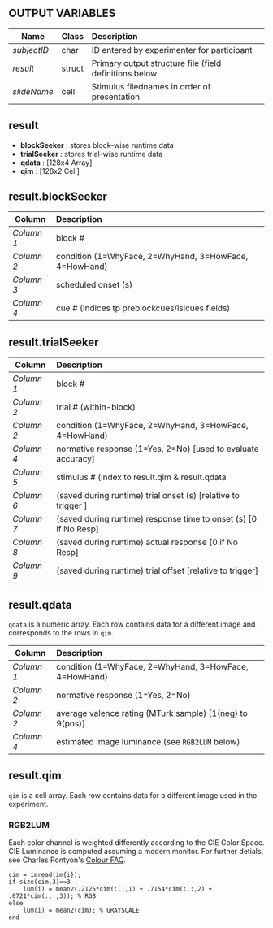 ## OUTPUT VARIABLES

|    Name   | Class  | Description |
|-----------|--------|:-------------|
| *subjectID* | char   | ID entered by experimenter for participant |
| *result*    | struct | Primary output structure file (field definitions below            |
| *slideName* | cell   | Stimulus filednames in order of presentation            |

## result
- **blockSeeker** : stores block-wise runtime data
- **trialSeeker** : stores trial-wise runtime data
- **qdata** : [128x4 Array]
- **qim** : [128x2 Cell]
   
## result.blockSeeker
|   Column   |                      Description                       |
|------------|:-------------------------------------------------------|
| *Column 1* | block #                                                |
| *Column 2* | condition (1=WhyFace, 2=WhyHand, 3=HowFace, 4=HowHand) |
| *Column 3* | scheduled onset (s)                                    |
| *Column 4* | cue # (indices tp preblockcues/isicues fields)         |

## result.trialSeeker
|   Column   |                           Description                            |
|------------|:-----------------------------------------------------------------|
| *Column 1* | block #                                                          |
| *Column 2* | trial # (within-block)                                           |
| *Column 2* | condition (1=WhyFace, 2=WhyHand, 3=HowFace, 4=HowHand)           |
| *Column 4* | normative response (1=Yes, 2=No) [used to evaluate accuracy]     |
| *Column 5* | stimulus # (index to result.qim & result.qdata      |
| *Column 6* | (saved during runtime) trial onset (s) [relative to trigger ]                    |
| *Column 7* | (saved during runtime) response time to onset (s) [0 if No Resp] |
| *Column 8* | (saved during runtime) actual response [0 if No Resp]            |
| *Column 9* | (saved during runtime) trial offset [relative to trigger]                       |

## result.qdata
`qdata` is a numeric array. Each row contains data for a different image and corresponds to the rows in `qim`.

|   Column   |                           Description                            |
|------------|:------------------------------------------------------------------|
| *Column 1* | condition (1=WhyFace, 2=WhyHand, 3=HowFace, 4=HowHand)    |
| *Column 2* | normative response (1=Yes, 2=No)                               |
| *Column 2* | average valence rating (MTurk sample) [1(neg) to 9(pos)]          |
| *Column 4* | estimated image luminance (see `RGB2LUM` below)     |

## result.qim
`qim` is a cell array. Each row contains data for a different image used in the experiment. 

### RGB2LUM
Each color channel is weighted differently according to the CIE Color Space. CIE Luminance is computed assuming a modern monitor. For further detials, see Charles Pontyon's [Colour FAQ](http://www.poynton.com/notes/colour_and_gamma/ColorFAQ.html).

    cim = imread(im{i});
    if size(cim,3)==3
        lum(i) = mean2(.2125*cim(:,:,1) + .7154*cim(:,:,2) + .0721*cim(:,:,3)); % RGB
    else
        lum(i) = mean2(cim); % GRAYSCALE
    end

